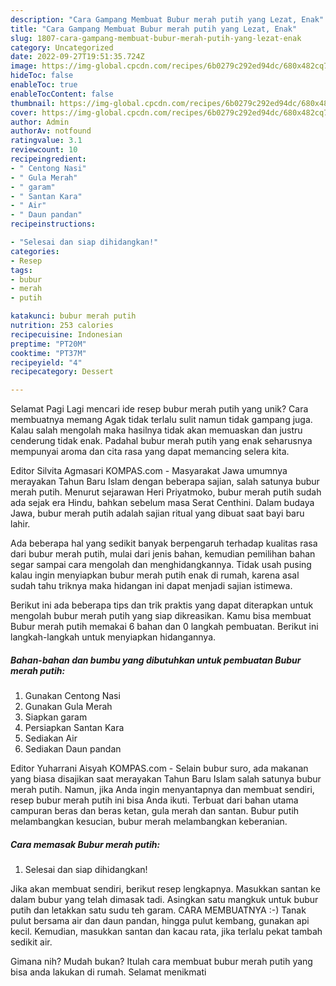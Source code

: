 ```yaml
---
description: "Cara Gampang Membuat Bubur merah putih yang Lezat, Enak"
title: "Cara Gampang Membuat Bubur merah putih yang Lezat, Enak"
slug: 1807-cara-gampang-membuat-bubur-merah-putih-yang-lezat-enak
category: Uncategorized
date: 2022-09-27T19:51:35.724Z
image: https://img-global.cpcdn.com/recipes/6b0279c292ed94dc/680x482cq70/bubur-merah-putih-foto-resep-utama.jpg
hideToc: false
enableToc: true
enableTocContent: false
thumbnail: https://img-global.cpcdn.com/recipes/6b0279c292ed94dc/680x482cq70/bubur-merah-putih-foto-resep-utama.jpg
cover: https://img-global.cpcdn.com/recipes/6b0279c292ed94dc/680x482cq70/bubur-merah-putih-foto-resep-utama.jpg
author: Admin
authorAv: notfound
ratingvalue: 3.1
reviewcount: 10
recipeingredient:
- " Centong Nasi"
- " Gula Merah"
- " garam"
- " Santan Kara"
- " Air"
- " Daun pandan"
recipeinstructions:

- "Selesai dan siap dihidangkan!"
categories:
- Resep
tags:
- bubur
- merah
- putih

katakunci: bubur merah putih 
nutrition: 253 calories
recipecuisine: Indonesian
preptime: "PT20M"
cooktime: "PT37M"
recipeyield: "4"
recipecategory: Dessert

---
```



Selamat Pagi Lagi mencari ide resep bubur merah putih yang unik? Cara membuatnya memang Agak tidak terlalu sulit namun tidak gampang juga. Kalau salah mengolah maka hasilnya tidak akan memuaskan dan justru cenderung tidak enak. Padahal bubur merah putih yang enak seharusnya mempunyai aroma dan cita rasa yang dapat memancing selera kita.


Editor Silvita Agmasari KOMPAS.com - Masyarakat Jawa umumnya merayakan Tahun Baru Islam dengan beberapa sajian, salah satunya bubur merah putih. Menurut sejarawan Heri Priyatmoko, bubur merah putih sudah ada sejak era Hindu, bahkan sebelum masa Serat Centhini. Dalam budaya Jawa, bubur merah putih adalah sajian ritual yang dibuat saat bayi baru lahir.

Ada beberapa hal yang sedikit banyak berpengaruh terhadap kualitas rasa dari bubur merah putih, mulai dari jenis bahan, kemudian pemilihan bahan segar sampai cara mengolah dan menghidangkannya. Tidak usah pusing kalau ingin menyiapkan bubur merah putih enak di rumah, karena asal sudah tahu triknya maka hidangan ini dapat menjadi sajian istimewa.


Berikut ini ada beberapa tips dan trik praktis yang dapat diterapkan untuk mengolah bubur merah putih yang siap dikreasikan. Kamu bisa membuat Bubur merah putih memakai 6 bahan dan 0 langkah pembuatan. Berikut ini langkah-langkah untuk menyiapkan hidangannya.

<!--inarticleads1-->

##### Bahan-bahan dan bumbu yang dibutuhkan untuk pembuatan Bubur merah putih:

1. Gunakan  Centong Nasi
1. Gunakan  Gula Merah
1. Siapkan  garam
1. Persiapkan  Santan Kara
1. Sediakan  Air
1. Sediakan  Daun pandan


Editor Yuharrani Aisyah KOMPAS.com - Selain bubur suro, ada makanan yang biasa disajikan saat merayakan Tahun Baru Islam salah satunya bubur merah putih. Namun, jika Anda ingin menyantapnya dan membuat sendiri, resep bubur merah putih ini bisa Anda ikuti. Terbuat dari bahan utama campuran beras dan beras ketan, gula merah dan santan. Bubur putih melambangkan kesucian, bubur merah melambangkan keberanian. 

<!--inarticleads2-->

##### Cara memasak Bubur merah putih:


1. Selesai dan siap dihidangkan!

Jika akan membuat sendiri, berikut resep lengkapnya. Masukkan santan ke dalam bubur yang telah dimasak tadi. Asingkan satu mangkuk untuk bubur putih dan letakkan satu sudu teh garam. CARA MEMBUATNYA :-) Tanak pulut bersama air dan daun pandan, hingga pulut kembang, gunakan api kecil. Kemudian, masukkan santan dan kacau rata, jika terlalu pekat tambah sedikit air. 

Gimana nih? Mudah bukan? Itulah cara membuat bubur merah putih yang bisa anda lakukan di rumah. Selamat menikmati
